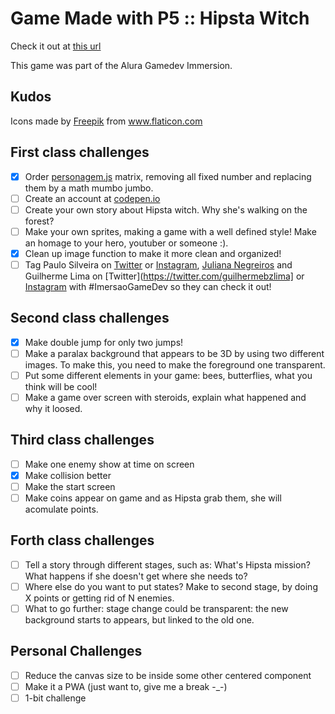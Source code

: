 # Game Made with P5 :: Hipsta Witch

Check it out at [this url](https://paulushcgcj.github.io/imersaoaluragamedev/)

This game was part of the Alura Gamedev Immersion.

## Kudos

<div>Icons made by <a href="https://www.flaticon.com/authors/freepik" title="Freepik">Freepik</a> from <a href="https://www.flaticon.com/" title="Flaticon">www.flaticon.com</a></div>

## First class challenges

- [X] Order [personagem.js](personagem.js) matrix, removing all fixed number and replacing them by a math mumbo jumbo.
- [ ] Create an account at [codepen.io](https://codepen.io)
- [ ] Create your own story about Hipsta witch. Why she's walking on the forest?
- [ ] Make your own sprites, making a game with a well defined style! Make an homage to your hero, youtuber or someone :).
- [X] Clean up image function to make it more clean and organized!
- [ ] Tag Paulo Silveira on [Twitter](https://twitter.com/paulo_caelum) or [Instagram](https://instagram.com/paulo_hipster), [Juliana Negreiros](https://twitter.com/juunegreiros) and Guilherme Lima on [Twitter](https://twitter.com/guilhermebzlima] or [Instagram](https://www.instagram.com/gui.lima.2020/) with  #ImersaoGameDev so they can check it out!

## Second class challenges

- [X] Make double jump for only two jumps!
- [ ] Make a paralax background that appears to be 3D by using two different images. To make this, you need to make the foreground one transparent.
- [ ] Put some different elements in your game: bees, butterflies, what you think will be cool!
- [ ] Make a game over screen with steroids, explain what happened and why it loosed.

## Third class challenges

- [ ] Make one enemy show at time on screen
- [X] Make collision better
- [ ] Make the start screen
- [ ] Make coins appear on game and as Hipsta grab them, she will acomulate points.

## Forth class challenges

- [ ] Tell a story through different stages, such as: What's Hipsta mission? What happens if she doesn't get where she needs to?
- [ ] Where else do you want to put states? Make to second stage, by doing X points or getting rid of N enemies.
- [ ] What to go further: stage change could be transparent: the new background starts to appears, but linked to the old one.

## Personal Challenges

- [ ] Reduce the canvas size to be inside some other centered component
- [ ] Make it a PWA (just want to, give me a break -_-)
- [ ] 1-bit challenge